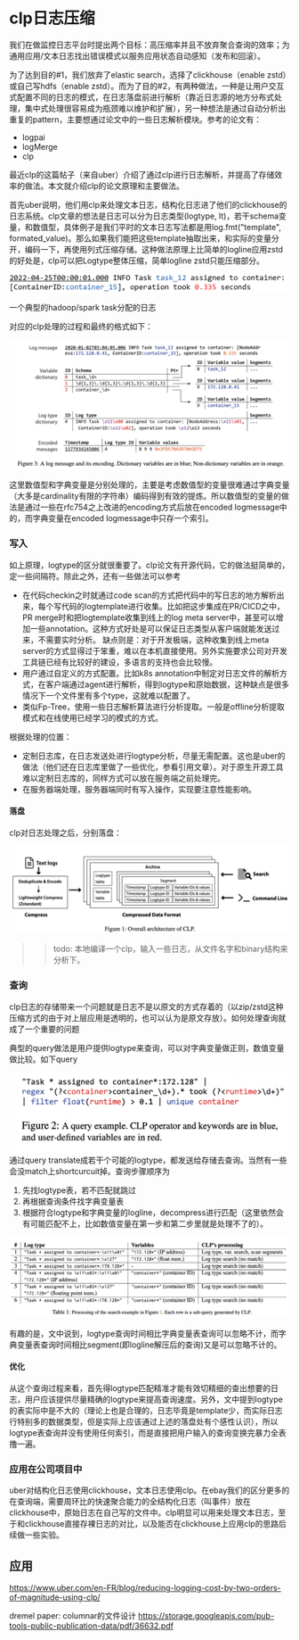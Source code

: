 # clp日志压缩

我们在做监控日志平台时提出两个目标：高压缩率并且不放弃聚合查询的效率；为通用应用/文本日志找出错误模式以服务应用状态自动感知（发布和回滚）。

为了达到目的#1，我们放弃了elastic search，选择了clickhouse（enable zstd）或自己写hdfs（enable zstd）。而为了目的#2，有两种做法，一种是让用户交互式配置不同的日志的模式，在日志落盘前进行解析（靠近日志源的地方分布式处理，集中式处理很容易成为瓶颈难以维护和扩展），另一种想法是通过自动分析出重复的pattern，主要想通过论文中的一些日志解析模块。参考的论文有：
- logpai
- logMerge
- clp

最近clp的这篇帖子（来自uber）介绍了通过clp进行日志解析，并提高了存储效率的做法。本文就介绍clp的论文原理和主要做法。

首先uber说明，他们用clp来处理文本日志，结构化日志进了他们的clickhouse的日志系统。clp文章的想法是日志可以分为日志类型(logtype, lt)，若干schema变量，和数值型，具体例子是我们平时的文本日志写法都是用log.fmt("template", formated_value)。那么如果我们能把这些template抽取出来，和实际的变量分开，编码一下，再使用列式压缩存储。这种做法原理上比简单的logline应用zstd的好处是，clp可以把Logtype整体压缩，简单logline zstd只能压缩部分。

<img src="/img/example-log-message.png"/>

一个典型的hadoop/spark task分配的日志

对应的clp处理的过程和最终的格式如下：

<img src="/img/example-log-clp-fig3.png"/>

这里数值型和字典变量是分别处理的，主要是考虑数值型的变量很难通过字典变量（大多是cardinality有限的字符串）编码得到有效的提炼。所以数值型的变量的做法是通过一些在rfc754之上改进的encoding方式后放在encoded logmessage中的，而字典变量在encoded logmessage中只存一个索引。

### 写入

如上原理，logtype的区分就很重要了。clp论文有开源代码，它的做法挺简单的，定一些间隔符。除此之外，还有一些做法可以参考

- 在代码checkin之时就通过code scan的方式把代码中的写日志的地方解析出来，每个写代码的logtemplate进行收集。比如把这步集成在PR/CICD之中，PR merge时和把logtemplate收集到线上的log meta server中，甚至可以增加一些annotation。这种方式好处是可以保证日志类型从客户端就能发送过来，不需要实时分析。
缺点则是：对于开发极端，这种收集到线上meta server的方式显得过于笨重，难以在本机直接使用。另外实施要求公司对开发工具链已经有比较好的建设，多语言的支持也会比较慢。
- 用户通过自定义的方式配置。比如k8s annotation中制定对日志文件的解析方式，在客户端通过agent进行解析，得到logtype和原始数据，这种缺点是很多情况下一个文件里有多个type，这就难以配置了。
- 类似Fp-Tree，使用一些日志解析算法进行分析提取。一般是offline分析提取模式和在线使用已经学习的模式的方式。 

根据处理的位置：

<ul> 
<li> 定制日志库，在日志发送处进行logtype分析，尽量无需配置。这也是uber的做法（他们还在日志库里做了一些优化，参看引用文章）。对于原生开源工具难以定制日志库的，同样方式可以放在服务端之前处理完。</li>
<li> 在服务器端处理，服务器端同时有写入操作，实现要注意性能影响。</li>
</ul>

#### 落盘

clp对日志处理之后，分别落盘：

<img src="/img/clp-arch.png"/>

>> todo: 本地编译一个clp，输入一些日志，从文件名字和binary结构来分析下。


### 查询

clp日志的存储带来一个问题就是日志不是以原文的方式存着的（以zip/zstd这种压缩方式的由于对上层应用是透明的，也可以认为是原文存放）。如何处理查询就成了一个重要的问题

典型的query做法是用户提供logtype来查询，可以对字典变量做正则，数值变量做比较。如下query

<img src="/img/clp-example-query.png"/> 通过query translate成若干个可能的logtype，都发送给存储去查询。当然有一些会没match上shortcurcuit掉。查询步骤顺序为
1. 先找logtype表，若不匹配就跳过
2. 再根据查询条件找字典变量表
3. 根据符合logtype和字典变量的logline，decompress进行匹配（这里依然会有可能匹配不上，比如数值变量在第一步和第二步里就是处理不了的）。

<img src="/img/clp-example-query-translate.png"/>

有趣的是，文中说到，logtype查询时间相比字典变量表查询可以忽略不计，而字典变量表查询时间相比segment(即logline解压后的查询)又是可以忽略不计的。

#### 优化
从这个查询过程来看，首先得logtype匹配精准才能有效切精细的查出想要的日志，用户应该提供尽量精确的logtype来提高查询速度。另外，文中提到logtype的表实际中是不大的（理论上也是合理的，日志毕竟是template少，而实际日志行特别多的数据类型，但是实际上应该通过上述的落盘处有个感性认识），所以logtype表查询并没有使用任何索引，而是直接把用户输入的查询变换完暴力全表撸一遍。

### 应用在公司项目中
uber对结构化日志使用clickhouse，文本日志使用clp。在ebay我们的区分更多的在查询端，需要周环比的快速聚合能力的全结构化日志（叫事件）放在clickhouse中，原始日志在自己写的文件中。clp明显可以用来处理文本日志，至于和clickhouse直接存裸日志的对比，以及能否在clickhouse上应用clp的思路后续做一些实验。


## 应用
https://www.uber.com/en-FR/blog/reducing-logging-cost-by-two-orders-of-magnitude-using-clp/ 

dremel paper: columnar的文件设计
https://storage.googleapis.com/pub-tools-public-publication-data/pdf/36632.pdf